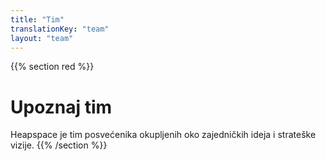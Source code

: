 ```yaml
---
title: "Tim"
translationKey: "team"
layout: "team"
---
```


{{% section red %}}
# Upoznaj tim

Heapspace je tim posvećenika okupljenih oko zajedničkih ideja i strateške vizije.
{{% /section %}}
